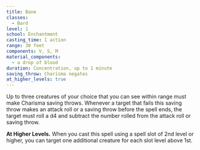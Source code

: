 ```yaml
---
title: Bane
classes:
  - Bard
level: 1
school: Enchantment
casting_time: 1 action
range: 30 feet
components: V, S, M
material_components:
  - a drop of blood
duration: Concentration, up to 1 minute
saving_throw: Charisma negates
at_higher_levels: true
---
```


Up to three creatures of your choice that you can see within range must make Charisma saving throws. Whenever a target that fails this saving throw makes an attack roll or a saving throw before the spell ends, the target must roll a d4 and subtract the number rolled from the attack roll or saving throw.

**At Higher Levels.** When you cast this spell using a spell slot of 2nd level or higher, you can target one additional creature for each slot level above 1st.

